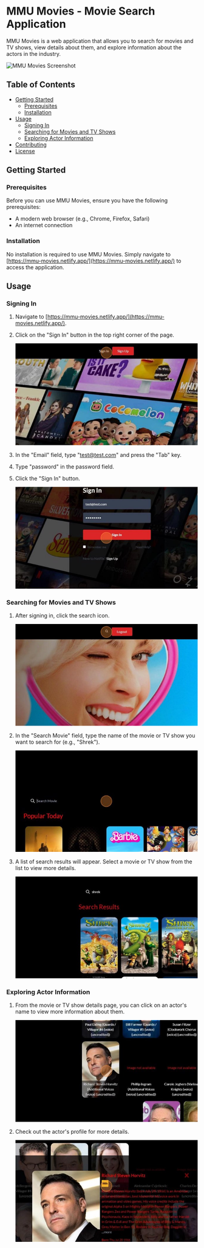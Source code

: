 # MMU Movies - Movie Search Application

MMU Movies is a web application that allows you to search for movies and TV shows, view details about them, and explore information about the actors in the industry.

![MMU Movies Screenshot](/ReadMe%20Images/ShowCase.gif)

## Table of Contents

- [Getting Started](#getting-started)
  - [Prerequisites](#prerequisites)
  - [Installation](#installation)
- [Usage](#usage)
  - [Signing In](#signing-in)
  - [Searching for Movies and TV Shows](#searching-for-movies-and-tv-shows)
  - [Exploring Actor Information](#exploring-actor-information)
- [Contributing](#contributing)
- [License](#license)

## Getting Started

### Prerequisites

Before you can use MMU Movies, ensure you have the following prerequisites:

- A modern web browser (e.g., Chrome, Firefox, Safari)
- An internet connection

### Installation

No installation is required to use MMU Movies. Simply navigate to [https://mmu-movies.netlify.app/](https://mmu-movies.netlify.app/) to access the application.

## Usage

### Signing In

1. Navigate to [https://mmu-movies.netlify.app/](https://mmu-movies.netlify.app/).
2. Click on the "Sign In" button in the top right corner of the page.

   ![Click "Sign In"](/ReadMe%20Images/ClickSignIn.jpeg)

3. In the "Email" field, type "test@test.com" and press the "Tab" key.
4. Type "password" in the password field.
5. Click the "Sign In" button.

   ![Click "Sign In"](/ReadMe%20Images/ClickSignInButton.jpeg)

### Searching for Movies and TV Shows

1. After signing in, click the search icon.

   ![Click Search Icon](/ReadMe%20Images/ClickSearchIcon.jpeg)

2. In the "Search Movie" field, type the name of the movie or TV show you want to search for (e.g., "Shrek").

   ![Search for Movie](/ReadMe%20Images/SearchMovie.jpeg)

3. A list of search results will appear. Select a movie or TV show from the list to view more details.

   ![Search Results](/ReadMe%20Images/SearchResults.jpeg)

### Exploring Actor Information

1. From the movie or TV show details page, you can click on an actor's name to view more information about them.

   ![Click Actor](/ReadMe%20Images/ClickActor.jpeg)

2. Check out the actor's profile for more details.

   ![Read More Actor](/ReadMe%20Images/ReadMoreActor.jpeg)

